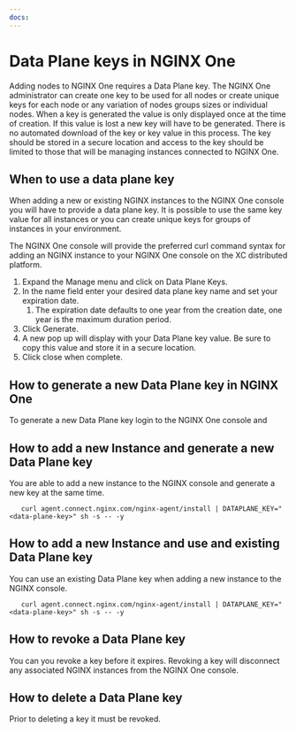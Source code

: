 ```yaml
---
docs:
---
```


# Data Plane keys in NGINX One

Adding nodes to NGINX One requires a Data Plane key.  The NGINX One administrator can create one key to be used for all nodes or create unique keys for each node or any variation of nodes groups sizes or individual nodes. When a key is generated the value is only displayed once at the time of creation.  If this value is lost a new key will have to be generated.  There is no automated download of the key or key value in this process. The key should be stored in a secure location and access to the key should be limited to those that will be managing instances connected to NGINX One.

## When to use a data plane key

When adding a new or existing NGINX instances to the NGINX One console you will have to provide a data plane key.  It is possible to use the same key value for all instances or you can create unique keys for groups of instances in your environment.

The NGINX One console will provide the preferred curl command syntax for adding an NGINX instance to your NGINX One console on the XC distributed platform.  

1. Expand the Manage menu and click on Data Plane Keys. 
1. In the name field enter your desired data plane key name and set your expiration date.  
   1. The expiration date defaults to one year from the creation date, one year is the maximum duration period.
1. Click Generate.
2. A new pop up will display with your Data Plane key value. Be sure to copy this value and store it in a secure location.
3. Click close when complete.

## How to generate a new Data Plane key in NGINX One

To generate a new Data Plane key login to the NGINX One console and 

## How to add a new Instance and generate a new Data Plane key

You are able to add a new instance to the NGINX console and generate a new key at the same time.

```shell
   curl agent.connect.nginx.com/nginx-agent/install | DATAPLANE_KEY="<data-plane-key>" sh -s -- -y
```

## How to add a new Instance and use and existing Data Plane key

You can use an existing Data Plane key when adding a new instance to the NGINX console. 

```shell
   curl agent.connect.nginx.com/nginx-agent/install | DATAPLANE_KEY="<data-plane-key>" sh -s -- -y
```

## How to revoke a Data Plane key

You can you revoke a key before it expires.  Revoking a key will disconnect any associated NGINX instances from the NGINX One console.

## How to delete a Data Plane key

Prior to deleting a key it must be revoked.


